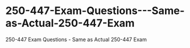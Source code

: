 # 250-447-Exam-Questions---Same-as-Actual-250-447-Exam
250-447 Exam Questions - Same as Actual 250-447 Exam
